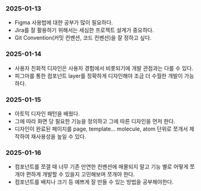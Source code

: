 ### 2025-01-13

- Figma 사용법에 대한 공부가 많이 필요하다.
- Jira를 잘 활용하기 위해서는 세심한 프로젝트 설계가 중요하다.
- Git Convention(커밋 컨벤션, 코드 컨벤션)을 잘 정하고 싶다.

### 2025-01-14

- 사용자 친화적 디자인은 사용자 경험에서 비롯되기에 개발 관점과는 다를 수 있다.
- 피그마를 통한 컴포넌트 layer를 정확하게 디자인해야 조금 더 수월한 개발이 가능하다.

### 2025-01-15

- 아토믹 디자인 패턴을 배웠다.
- 그에 따라 화면 당 필요한 기능을 정의하고 그에 따른 디자인을 먼저 한다.
- 디자인이 완료된 페이지를 page, template... molecule, atom 단위로 쪼개서 제작하여 재사용성을 높일 수 있다.

### 2025-01-16

- 컴포넌트를 쪼갤 때 너무 기존 만연한 컨벤션에 매몰되지 말고 기능 별로 어떻게 쪼개야 편하게 개발할 수 있을지 고민해보며 쪼개야 한다.
- 컴포넌트를 배치나 크기 등 예쁘게 잘 만들 수 있는 방법을 공부해야한다.